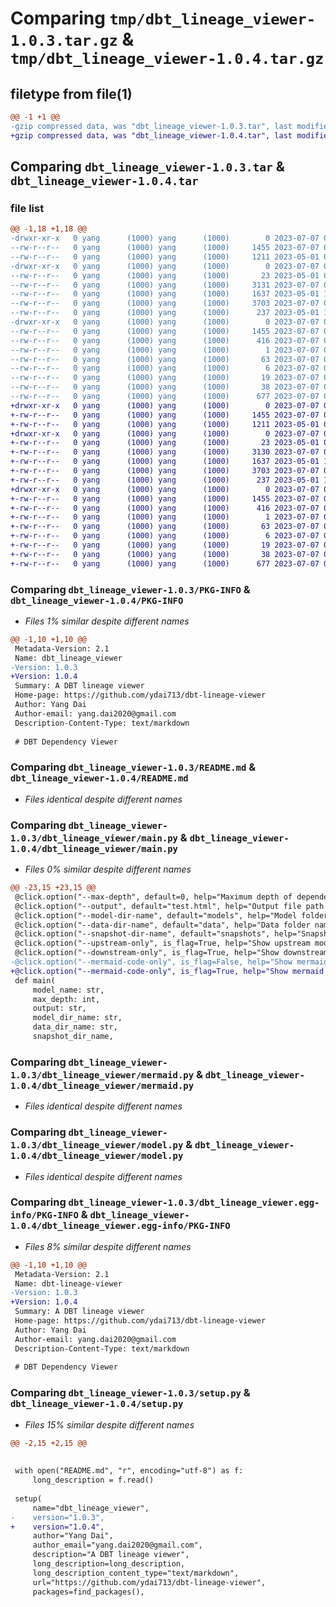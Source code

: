 # Comparing `tmp/dbt_lineage_viewer-1.0.3.tar.gz` & `tmp/dbt_lineage_viewer-1.0.4.tar.gz`

## filetype from file(1)

```diff
@@ -1 +1 @@
-gzip compressed data, was "dbt_lineage_viewer-1.0.3.tar", last modified: Fri Jul  7 03:48:34 2023, max compression
+gzip compressed data, was "dbt_lineage_viewer-1.0.4.tar", last modified: Fri Jul  7 03:51:51 2023, max compression
```

## Comparing `dbt_lineage_viewer-1.0.3.tar` & `dbt_lineage_viewer-1.0.4.tar`

### file list

```diff
@@ -1,18 +1,18 @@
-drwxr-xr-x   0 yang      (1000) yang      (1000)        0 2023-07-07 03:48:34.104230 dbt_lineage_viewer-1.0.3/
--rw-r--r--   0 yang      (1000) yang      (1000)     1455 2023-07-07 03:48:34.104230 dbt_lineage_viewer-1.0.3/PKG-INFO
--rw-r--r--   0 yang      (1000) yang      (1000)     1211 2023-05-01 08:59:16.000000 dbt_lineage_viewer-1.0.3/README.md
-drwxr-xr-x   0 yang      (1000) yang      (1000)        0 2023-07-07 03:48:34.104230 dbt_lineage_viewer-1.0.3/dbt_lineage_viewer/
--rw-r--r--   0 yang      (1000) yang      (1000)       23 2023-05-01 09:25:49.000000 dbt_lineage_viewer-1.0.3/dbt_lineage_viewer/__init__.py
--rw-r--r--   0 yang      (1000) yang      (1000)     3131 2023-07-07 03:46:06.000000 dbt_lineage_viewer-1.0.3/dbt_lineage_viewer/main.py
--rw-r--r--   0 yang      (1000) yang      (1000)     1637 2023-05-01 19:41:55.000000 dbt_lineage_viewer-1.0.3/dbt_lineage_viewer/mermaid.py
--rw-r--r--   0 yang      (1000) yang      (1000)     3703 2023-07-07 03:41:26.000000 dbt_lineage_viewer-1.0.3/dbt_lineage_viewer/model.py
--rw-r--r--   0 yang      (1000) yang      (1000)      237 2023-05-01 16:49:00.000000 dbt_lineage_viewer-1.0.3/dbt_lineage_viewer/utils.py
-drwxr-xr-x   0 yang      (1000) yang      (1000)        0 2023-07-07 03:48:34.104230 dbt_lineage_viewer-1.0.3/dbt_lineage_viewer.egg-info/
--rw-r--r--   0 yang      (1000) yang      (1000)     1455 2023-07-07 03:48:34.000000 dbt_lineage_viewer-1.0.3/dbt_lineage_viewer.egg-info/PKG-INFO
--rw-r--r--   0 yang      (1000) yang      (1000)      416 2023-07-07 03:48:34.000000 dbt_lineage_viewer-1.0.3/dbt_lineage_viewer.egg-info/SOURCES.txt
--rw-r--r--   0 yang      (1000) yang      (1000)        1 2023-07-07 03:48:34.000000 dbt_lineage_viewer-1.0.3/dbt_lineage_viewer.egg-info/dependency_links.txt
--rw-r--r--   0 yang      (1000) yang      (1000)       63 2023-07-07 03:48:34.000000 dbt_lineage_viewer-1.0.3/dbt_lineage_viewer.egg-info/entry_points.txt
--rw-r--r--   0 yang      (1000) yang      (1000)        6 2023-07-07 03:48:34.000000 dbt_lineage_viewer-1.0.3/dbt_lineage_viewer.egg-info/requires.txt
--rw-r--r--   0 yang      (1000) yang      (1000)       19 2023-07-07 03:48:34.000000 dbt_lineage_viewer-1.0.3/dbt_lineage_viewer.egg-info/top_level.txt
--rw-r--r--   0 yang      (1000) yang      (1000)       38 2023-07-07 03:48:34.104230 dbt_lineage_viewer-1.0.3/setup.cfg
--rw-r--r--   0 yang      (1000) yang      (1000)      677 2023-07-07 03:41:11.000000 dbt_lineage_viewer-1.0.3/setup.py
+drwxr-xr-x   0 yang      (1000) yang      (1000)        0 2023-07-07 03:51:51.005553 dbt_lineage_viewer-1.0.4/
+-rw-r--r--   0 yang      (1000) yang      (1000)     1455 2023-07-07 03:51:51.005553 dbt_lineage_viewer-1.0.4/PKG-INFO
+-rw-r--r--   0 yang      (1000) yang      (1000)     1211 2023-05-01 08:59:16.000000 dbt_lineage_viewer-1.0.4/README.md
+drwxr-xr-x   0 yang      (1000) yang      (1000)        0 2023-07-07 03:51:51.002220 dbt_lineage_viewer-1.0.4/dbt_lineage_viewer/
+-rw-r--r--   0 yang      (1000) yang      (1000)       23 2023-05-01 09:25:49.000000 dbt_lineage_viewer-1.0.4/dbt_lineage_viewer/__init__.py
+-rw-r--r--   0 yang      (1000) yang      (1000)     3130 2023-07-07 03:51:03.000000 dbt_lineage_viewer-1.0.4/dbt_lineage_viewer/main.py
+-rw-r--r--   0 yang      (1000) yang      (1000)     1637 2023-05-01 19:41:55.000000 dbt_lineage_viewer-1.0.4/dbt_lineage_viewer/mermaid.py
+-rw-r--r--   0 yang      (1000) yang      (1000)     3703 2023-07-07 03:41:26.000000 dbt_lineage_viewer-1.0.4/dbt_lineage_viewer/model.py
+-rw-r--r--   0 yang      (1000) yang      (1000)      237 2023-05-01 16:49:00.000000 dbt_lineage_viewer-1.0.4/dbt_lineage_viewer/utils.py
+drwxr-xr-x   0 yang      (1000) yang      (1000)        0 2023-07-07 03:51:51.005553 dbt_lineage_viewer-1.0.4/dbt_lineage_viewer.egg-info/
+-rw-r--r--   0 yang      (1000) yang      (1000)     1455 2023-07-07 03:51:50.000000 dbt_lineage_viewer-1.0.4/dbt_lineage_viewer.egg-info/PKG-INFO
+-rw-r--r--   0 yang      (1000) yang      (1000)      416 2023-07-07 03:51:50.000000 dbt_lineage_viewer-1.0.4/dbt_lineage_viewer.egg-info/SOURCES.txt
+-rw-r--r--   0 yang      (1000) yang      (1000)        1 2023-07-07 03:51:50.000000 dbt_lineage_viewer-1.0.4/dbt_lineage_viewer.egg-info/dependency_links.txt
+-rw-r--r--   0 yang      (1000) yang      (1000)       63 2023-07-07 03:51:50.000000 dbt_lineage_viewer-1.0.4/dbt_lineage_viewer.egg-info/entry_points.txt
+-rw-r--r--   0 yang      (1000) yang      (1000)        6 2023-07-07 03:51:50.000000 dbt_lineage_viewer-1.0.4/dbt_lineage_viewer.egg-info/requires.txt
+-rw-r--r--   0 yang      (1000) yang      (1000)       19 2023-07-07 03:51:50.000000 dbt_lineage_viewer-1.0.4/dbt_lineage_viewer.egg-info/top_level.txt
+-rw-r--r--   0 yang      (1000) yang      (1000)       38 2023-07-07 03:51:51.005553 dbt_lineage_viewer-1.0.4/setup.cfg
+-rw-r--r--   0 yang      (1000) yang      (1000)      677 2023-07-07 03:51:45.000000 dbt_lineage_viewer-1.0.4/setup.py
```

### Comparing `dbt_lineage_viewer-1.0.3/PKG-INFO` & `dbt_lineage_viewer-1.0.4/PKG-INFO`

 * *Files 1% similar despite different names*

```diff
@@ -1,10 +1,10 @@
 Metadata-Version: 2.1
 Name: dbt_lineage_viewer
-Version: 1.0.3
+Version: 1.0.4
 Summary: A DBT lineage viewer
 Home-page: https://github.com/ydai713/dbt-lineage-viewer
 Author: Yang Dai
 Author-email: yang.dai2020@gmail.com
 Description-Content-Type: text/markdown
 
 # DBT Dependency Viewer
```

### Comparing `dbt_lineage_viewer-1.0.3/README.md` & `dbt_lineage_viewer-1.0.4/README.md`

 * *Files identical despite different names*

### Comparing `dbt_lineage_viewer-1.0.3/dbt_lineage_viewer/main.py` & `dbt_lineage_viewer-1.0.4/dbt_lineage_viewer/main.py`

 * *Files 0% similar despite different names*

```diff
@@ -23,15 +23,15 @@
 @click.option("--max-depth", default=0, help="Maximum depth of dependencies.")
 @click.option("--output", default="test.html", help="Output file path.")
 @click.option("--model-dir-name", default="models", help="Model folder name")
 @click.option("--data-dir-name", default="data", help="Data folder name")
 @click.option("--snapshot-dir-name", default="snapshots", help="Snapshots folder name")
 @click.option("--upstream-only", is_flag=True, help="Show upstream models only.")
 @click.option("--downstream-only", is_flag=True, help="Show downstream models only.")
-@click.option("--mermaid-code-only", is_flag=False, help="Show mermaid code only.")
+@click.option("--mermaid-code-only", is_flag=True, help="Show mermaid code only.")
 def main(
     model_name: str,
     max_depth: int,
     output: str,
     model_dir_name: str,
     data_dir_name: str,
     snapshot_dir_name,
```

### Comparing `dbt_lineage_viewer-1.0.3/dbt_lineage_viewer/mermaid.py` & `dbt_lineage_viewer-1.0.4/dbt_lineage_viewer/mermaid.py`

 * *Files identical despite different names*

### Comparing `dbt_lineage_viewer-1.0.3/dbt_lineage_viewer/model.py` & `dbt_lineage_viewer-1.0.4/dbt_lineage_viewer/model.py`

 * *Files identical despite different names*

### Comparing `dbt_lineage_viewer-1.0.3/dbt_lineage_viewer.egg-info/PKG-INFO` & `dbt_lineage_viewer-1.0.4/dbt_lineage_viewer.egg-info/PKG-INFO`

 * *Files 8% similar despite different names*

```diff
@@ -1,10 +1,10 @@
 Metadata-Version: 2.1
 Name: dbt-lineage-viewer
-Version: 1.0.3
+Version: 1.0.4
 Summary: A DBT lineage viewer
 Home-page: https://github.com/ydai713/dbt-lineage-viewer
 Author: Yang Dai
 Author-email: yang.dai2020@gmail.com
 Description-Content-Type: text/markdown
 
 # DBT Dependency Viewer
```

### Comparing `dbt_lineage_viewer-1.0.3/setup.py` & `dbt_lineage_viewer-1.0.4/setup.py`

 * *Files 15% similar despite different names*

```diff
@@ -2,15 +2,15 @@
 
 
 with open("README.md", "r", encoding="utf-8") as f:
     long_description = f.read()
 
 setup(
     name="dbt_lineage_viewer",
-    version="1.0.3",
+    version="1.0.4",
     author="Yang Dai",
     author_email="yang.dai2020@gmail.com",
     description="A DBT lineage viewer",
     long_description=long_description,
     long_description_content_type="text/markdown",
     url="https://github.com/ydai713/dbt-lineage-viewer",
     packages=find_packages(),
```

